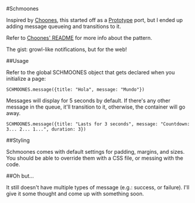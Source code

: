 #Schmoones

Inspired by [Choones](http://github.com/benschwarz/choones/tree/master), this started off as a [Prototype](http://www.prototypejs.org/) port,
but I ended up adding message queueing and transitions to it.

Refer to [Choones' README](http://github.com/benschwarz/choones/tree/master) for more info about the pattern.

The gist: growl-like notifications, but for the web!

##Usage

Refer to the global SCHMOONES object that gets declared when you initialize a page:

    SCHMOONES.message({title: "Hola", message: "Mundo"})
    
Messages will display for 5 seconds by default. If there's any other message in the queue, it'll transition to it, otherwise, the container will go away.

    SCHMOONES.message({title: "Lasts for 3 seconds", message: "Countdown: 3... 2... 1...", duration: 3})

##Styling

Schmoones comes with default settings for padding, margins, and sizes. You should be able to override them with a CSS file, or messing with the code.

##Oh but...

It still doesn't have multiple types of message (e.g.: success, or failure). I'll give it some thought and come up with something soon.